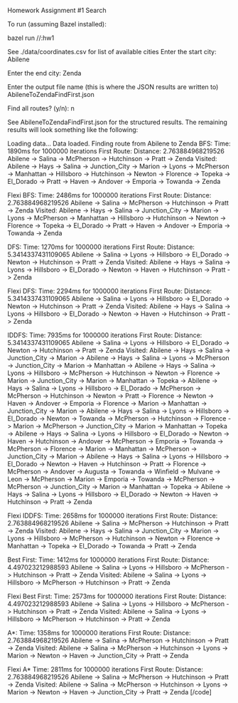 Homework Assignment #1
Search

To run (assuming Bazel installed):

bazel run //:hw1

See ./data/coordinates.csv for list of available cities
Enter the start city:
Abilene

Enter the end city:
Zenda

Enter the output file name (this is where the JSON results are written to)
AbileneToZendaFindFirst.json

Find all routes? (y/n): 
n

See AbileneToZendaFindFirst.json for the structured results. The remaining results will look something like the following:


Loading data...
Data loaded.
Finding route from Abilene to Zenda
BFS: 
Time: 1890ms for 1000000 iterations
First Route: 
Distance: 2.763884968219526
Abilene -> Salina -> McPherson -> Hutchinson -> Pratt -> Zenda
Visited: 
Abilene -> Hays -> Salina -> Junction_City -> Marion -> Lyons -> McPherson -> Manhattan -> Hillsboro -> Hutchinson -> Newton -> Florence -> Topeka -> El_Dorado -> Pratt -> Haven -> Andover -> Emporia -> Towanda -> Zenda


Flexi BFS: 
Time: 2486ms for 1000000 iterations
First Route: 
Distance: 2.763884968219526
Abilene -> Salina -> McPherson -> Hutchinson -> Pratt -> Zenda
Visited: 
Abilene -> Hays -> Salina -> Junction_City -> Marion -> Lyons -> McPherson -> Manhattan -> Hillsboro -> Hutchinson -> Newton -> Florence -> Topeka -> El_Dorado -> Pratt -> Haven -> Andover -> Emporia -> Towanda -> Zenda


DFS: 
Time: 1270ms for 1000000 iterations
First Route: 
Distance: 5.3414337431109065
Abilene -> Salina -> Lyons -> Hillsboro -> El_Dorado -> Newton -> Hutchinson -> Pratt -> Zenda
Visited: 
Abilene -> Hays -> Salina -> Lyons -> Hillsboro -> El_Dorado -> Newton -> Haven -> Hutchinson -> Pratt -> Zenda


Flexi DFS: 
Time: 2294ms for 1000000 iterations
First Route: 
Distance: 5.3414337431109065
Abilene -> Salina -> Lyons -> Hillsboro -> El_Dorado -> Newton -> Hutchinson -> Pratt -> Zenda
Visited: 
Abilene -> Hays -> Salina -> Lyons -> Hillsboro -> El_Dorado -> Newton -> Haven -> Hutchinson -> Pratt -> Zenda


IDDFS: 
Time: 7935ms for 1000000 iterations
First Route: 
Distance: 5.3414337431109065
Abilene -> Salina -> Lyons -> Hillsboro -> El_Dorado -> Newton -> Hutchinson -> Pratt -> Zenda
Visited: 
Abilene -> Hays -> Salina -> Junction_City -> Marion -> Abilene -> Hays -> Salina -> Lyons -> McPherson -> Junction_City -> Marion -> Manhattan -> Abilene -> Hays -> Salina -> Lyons -> Hillsboro -> McPherson -> Hutchinson -> Newton -> Florence -> Marion -> Junction_City -> Marion -> Manhattan -> Topeka -> Abilene -> Hays -> Salina -> Lyons -> Hillsboro -> El_Dorado -> McPherson -> McPherson -> Hutchinson -> Newton -> Pratt -> Florence -> Newton -> Haven -> Andover -> Emporia -> Florence -> Marion -> Manhattan -> Junction_City -> Marion -> Abilene -> Hays -> Salina -> Lyons -> Hillsboro -> El_Dorado -> Newton -> Towanda -> McPherson -> Hutchinson -> Florence -> Marion -> McPherson -> Junction_City -> Marion -> Manhattan -> Topeka -> Abilene -> Hays -> Salina -> Lyons -> Hillsboro -> El_Dorado -> Newton -> Haven -> Hutchinson -> Andover -> McPherson -> Emporia -> Towanda -> McPherson -> Florence -> Marion -> Manhattan -> McPherson -> Junction_City -> Marion -> Abilene -> Hays -> Salina -> Lyons -> Hillsboro -> El_Dorado -> Newton -> Haven -> Hutchinson -> Pratt -> Florence -> McPherson -> Andover -> Augusta -> Towanda -> Winfield -> Mulvane -> Leon -> McPherson -> Marion -> Emporia -> Towanda -> McPherson -> McPherson -> Junction_City -> Marion -> Manhattan -> Topeka -> Abilene -> Hays -> Salina -> Lyons -> Hillsboro -> El_Dorado -> Newton -> Haven -> Hutchinson -> Pratt -> Zenda


Flexi IDDFS: 
Time: 2658ms for 1000000 iterations
First Route: 
Distance: 2.763884968219526
Abilene -> Salina -> McPherson -> Hutchinson -> Pratt -> Zenda
Visited: 
Abilene -> Hays -> Salina -> Junction_City -> Marion -> Lyons -> Hillsboro -> McPherson -> Hutchinson -> Newton -> Florence -> Manhattan -> Topeka -> El_Dorado -> Towanda -> Pratt -> Zenda


Best First: 
Time: 1412ms for 1000000 iterations
First Route: 
Distance: 4.497023212988593
Abilene -> Salina -> Lyons -> Hillsboro -> McPherson -> Hutchinson -> Pratt -> Zenda
Visited: 
Abilene -> Salina -> Lyons -> Hillsboro -> McPherson -> Hutchinson -> Pratt -> Zenda


Flexi Best First:
Time: 2573ms for 1000000 iterations
First Route: 
Distance: 4.497023212988593
Abilene -> Salina -> Lyons -> Hillsboro -> McPherson -> Hutchinson -> Pratt -> Zenda
Visited: 
Abilene -> Salina -> Lyons -> Hillsboro -> McPherson -> Hutchinson -> Pratt -> Zenda


A*: 
Time: 1358ms for 1000000 iterations
First Route: 
Distance: 2.763884968219526
Abilene -> Salina -> McPherson -> Hutchinson -> Pratt -> Zenda
Visited: 
Abilene -> Salina -> McPherson -> Hutchinson -> Lyons -> Marion -> Newton -> Haven -> Junction_City -> Pratt -> Zenda


Flexi A*
Time: 2811ms for 1000000 iterations
First Route: 
Distance: 2.763884968219526
Abilene -> Salina -> McPherson -> Hutchinson -> Pratt -> Zenda
Visited: 
Abilene -> Salina -> McPherson -> Hutchinson -> Lyons -> Marion -> Newton -> Haven -> Junction_City -> Pratt -> Zenda
[/code]
